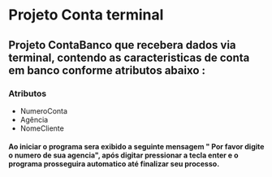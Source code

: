 #  Projeto Conta terminal 

 ## Projeto ContaBanco que recebera dados via terminal, contendo as caracteristicas de conta em banco conforme atributos abaixo :

###  Atributos        
* NumeroConta
* Agência
* NomeCliente

#### Ao iniciar o programa sera exibido a seguinte mensagem " Por favor digite o numero de sua agencia", após digitar pressionar a tecla enter e o programa prosseguira automatico até finalizar seu processo.
